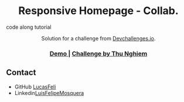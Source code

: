 <!-- Please update value in the {}  -->

<h1 align="center">Responsive Homepage - Collab.</h1>

code along tutorial

<div align="center">
   Solution for a challenge from  <a href="http://devchallenges.io" target="_blank">Devchallenges.io</a>.
</div>

<div align="center"> 
  <h3>
    <a href="https://lucasfeli.github.io/404-not-found-master/">
      Demo
    </a>
    <span> | </span>
     <a href="https://devchallenges.io/learn/tutorial/responsive-homepage">
      Challenge by Thu Nghiem
    </a>
   
   
  </h3>
</div>




## Contact


- GitHub [LucasFeli](https://github.com/LucasFeli)
- Linkedin[LuisFelipeMosquera](https://www.linkedin.com/in/felipemosquera/)


